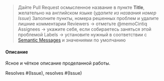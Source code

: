 > Дайте Pull Request осмысленное название в пункте **Title**, желательно на английском языке
> (_удалите из названия номер Issue_)
> Заполните пункты, номера решенных проблем и удалите лишние комментарии
> Reviewers -> отметьте @memoCintiq
> Assignees -> укажите себя, если собираетесь заняться этой проблемой
> Labels -> установите нужный в соответствии с [Semantic Messages](https://gist.github.com/joshbuchea/6f47e86d2510bce28f8e7f42ae84c716) и значениями по умолчанию
#### Oписание
Ясное и чёткое описание проделанной работы.

Resolves #(Issue), resolves #(Issue)
